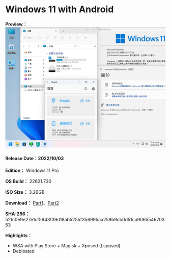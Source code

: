 # Windows 11 with Android

**Preview：**
![1](/preview/22621.730_221003.png)

#### Release Date：2022/10/03

**Edition：** Windows 11 Pro

**OS Build：** 22621.730

**ISO Size：** 3.26GB

**Download：** [Part1](https://github.com/WhatTheBlock/WindowsSimplify/releases/download/iso/22621.730_221003.part1.rar)、[Part2](https://github.com/WhatTheBlock/WindowsSimplify/releases/download/iso/22621.730_221003.part2.rar)

**SHA-256：** 52fc0e9e27e1cf5943f39d18ab5255f356995aa259b9cb0d51ca906554670353

**Highlights：**
- WSA with Play Store + Magisk + Xposed (Lsposed)
- Debloated
